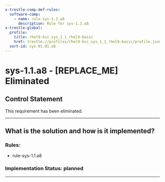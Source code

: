 ```yaml
---
x-trestle-comp-def-rules:
  software-comp:
    - name: rule-sys-1.1.a8
      description: Rule for sys-1.1.a8
x-trestle-global:
  profile:
    title: rhel9-bsi_sys_1_1_rhel9-basic
    href: trestle://profiles/rhel9-bsi_sys_1_1_rhel9-basic/profile.json
  sort-id: sys-01.01.a8
---
```


# sys-1.1.a8 - \[REPLACE_ME\] Eliminated

## Control Statement

This requirement has been eliminated.

______________________________________________________________________

## What is the solution and how is it implemented?

<!-- For implementation status enter one of: implemented, partial, planned, alternative, not-applicable -->

<!-- Note that the list of rules under ### Rules: is read-only and changes will not be captured after assembly to JSON -->

<!-- Add control implementation description here for control: sys-1.1.a8 -->

### Rules:

  - rule-sys-1.1.a8

### Implementation Status: planned

______________________________________________________________________
